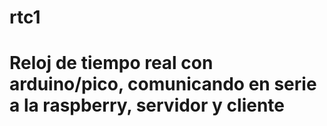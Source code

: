 # rtc1
# Reloj de tiempo real con arduino/pico, comunicando en serie a la raspberry, servidor y cliente

